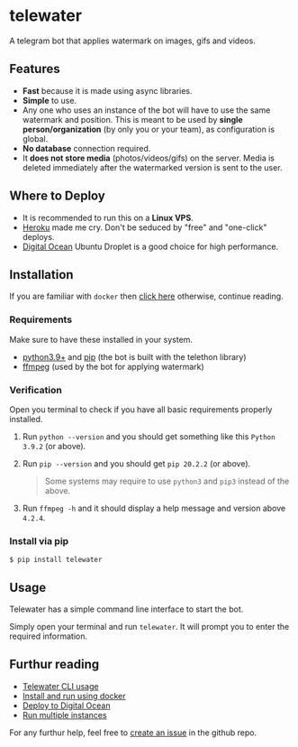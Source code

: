 # telewater

A telegram bot that applies watermark on images, gifs and videos.

## Features

- **Fast** because it is made using async libraries.
- **Simple** to use.
- Any one who uses an instance of the bot will have to use the same watermark and position. This is meant to be used by **single person/organization** (by only you or your team), as configuration is global.
- **No database** connection required.
- It **does not store media** (photos/videos/gifs) on the server. Media is deleted immediately after the watermarked version is sent to the user.


## Where to Deploy

- It is recommended to run this on a **Linux VPS**.
- [Heroku](https://www.heroku.com/) made me cry. Don't be seduced by "free" and "one-click" deploys.
- [Digital Ocean](https://www.digitalocean.com/) Ubuntu Droplet is a good choice for high performance.

## Installation

If you are familiar with `docker` then [click here](https://github.com/aahnik/telewater/wiki/Install-and-run-using-docker) otherwise, continue reading.

### Requirements

Make sure to have these installed in your system.

- [python3.9+](https://www.python.org/) and [pip](https://pip.pypa.io/en/stable/installing/) (the bot is built with the telethon library)
- [ffmpeg](https://ffmpeg.org/) (used by the bot for applying watermark)

### Verification

Open you terminal to check if you have all basic requirements properly installed.

1. Run `python --version` and you should get something like this `Python 3.9.2` (or above).
2. Run `pip --version` and you should get `pip 20.2.2` (or above).

    > Some systems may require to use `python3` and `pip3` instead of the above.

3. Run `ffmpeg -h` and it should display a help message and version above `4.2.4`.

### Install via pip

```shell
$ pip install telewater
```


## Usage

Telewater has a simple command line interface to start the bot.

Simply open your terminal and run `telewater`. It will prompt you to enter the required information.


## Furthur reading

- [Telewater CLI usage](https://github.com/aahnik/telewater/wiki/Telewater-CLI-usage)
- [Install and run using docker](https://github.com/aahnik/telewater/wiki/Install-and-run-using-docker)
- [Deploy to Digital Ocean](https://github.com/aahnik/telewater/wiki/Deploy-to-Digital-Ocean)
- [Run multiple instances](https://github.com/aahnik/telewater/wiki/Run-multiple-instances)


For any furthur help, feel free to [create an issue](https://github.com/aahnik/telewater/issues) in the github repo.


<!-- AAHNIK 2021 -->
